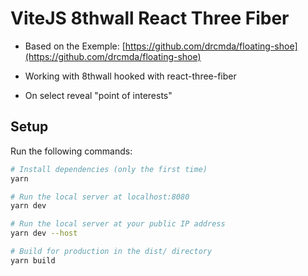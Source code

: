 # ViteJS 8thwall React Three Fiber

- Based on the Exemple: [https://github.com/drcmda/floating-shoe](https://github.com/drcmda/floating-shoe)

- Working with 8thwall hooked with react-three-fiber

- On select reveal "point of interests"

## Setup

Run the following commands:

```bash
# Install dependencies (only the first time)
yarn

# Run the local server at localhost:8080
yarn dev

# Run the local server at your public IP address
yarn dev --host

# Build for production in the dist/ directory
yarn build
```
